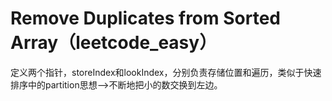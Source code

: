 # Remove Duplicates from Sorted Array（leetcode_easy）
定义两个指针，storeIndex和lookIndex，分别负责存储位置和遍历，类似于快速排序中的partition思想-->不断地把小的数交换到左边。